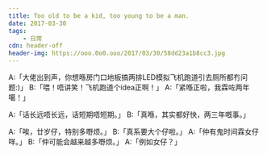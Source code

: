 ```yaml
---
title: Too old to be a kid, too young to be a man.
date: 2017-03-30
tags:
	- 日常
cdn: header-off
header-img: https://ooo.0o0.ooo/2017/03/30/58dd23a1b8cc3.jpg
---
```


A:「大佬出到声，你想喺房门口地板搞两排LED模拟飞机跑道引去厕所都冇问题:)」
B:「喂！唔讲笑！飞机跑道个idea正啊！」
A:「紧喺正啦，我霖咗两年噶！」

A:「话长远唔长远，话短期唔短期。」
B:「真喺，其实都好快，两三年嘅事。」

A:「唉，廿岁仔，特别多嘢烦。」
B:「真系要大个仔啦。」
A:「仲有鬼时间霖女仔咩。」
B:「仲可能会越来越多嘢烦。」
A:「例如女仔？」